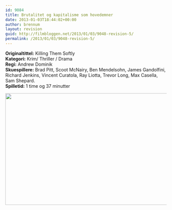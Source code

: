 ```yaml
---
id: 9084
title: Brutalitet og kapitalisme som hovedemner
date: 2013-01-03T18:44:02+00:00
author: brennum
layout: revision
guid: http://filmbloggen.net/2013/01/03/9048-revision-5/
permalink: /2013/01/03/9048-revision-5/
---
```

**Originaltittel:** Killing Them Softly  
**Kategori:** Krim/ Thriller / Drama  
**Regi:** Andrew Dominik  
**Skuespillere:** Brad Pitt, Scoot McNairy, Ben Mendelsohn, James Gandolfini, Richard Jenkins, Vincent Curatola, Ray Liotta, Trevor Long, Max Casella, Sam Shepard.  
**Spilletid:** 1 time og 37 minutter

<a href="http://filmbloggen.net/?attachment_id=9079" rel="attachment wp-att-9079"><img class="alignnone size-large wp-image-9079" src="http://filmbloggen.net/wp-content/uploads//2013/01/Killing-them-softly-bilde-4-620x348.jpg" alt="" width="620" height="348" /></a>